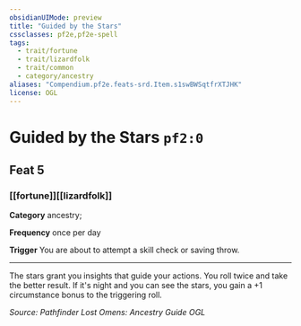 ```yaml
---
obsidianUIMode: preview
title: "Guided by the Stars"
cssclasses: pf2e,pf2e-spell
tags:
  - trait/fortune
  - trait/lizardfolk
  - trait/common
  - category/ancestry
aliases: "Compendium.pf2e.feats-srd.Item.s1swBWSqtfrXTJHK"
license: OGL
---
```

# Guided by the Stars `pf2:0`
## Feat 5
### [[fortune]][[lizardfolk]]

**Category** ancestry; 




**Frequency** once per day

**Trigger** You are about to attempt a skill check or saving throw.

* * *

The stars grant you insights that guide your actions. You roll twice and take the better result. If it's night and you can see the stars, you gain a +1 circumstance bonus to the triggering roll.

*Source: Pathfinder Lost Omens: Ancestry Guide*
*OGL*